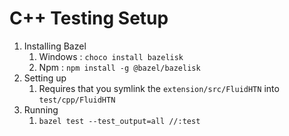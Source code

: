 # C++ Testing Setup

1. Installing Bazel
   1. Windows : `choco install bazelisk`
   1. Npm : `npm install -g @bazel/bazelisk`
1. Setting up
   1. Requires that you symlink the `extension/src/FluidHTN` into `test/cpp/FluidHTN`
1. Running
   1. `bazel test --test_output=all //:test`
